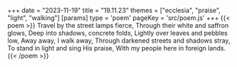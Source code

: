 +++
date = "2023-11-19"
title = "19.11.23"
themes = ["ecclesia", "praise", "light", "walking"]
[params]
  type = 'poem'
  pageKey = 'src/poem.js'
+++
{{< poem >}}
Travel by the street lamps fierce,
Through their white and saffron glows,
Deep into shadows, concrete folds,
Lightly over leaves and pebbles low,
Away away, I walk away,
Through darkened streets and shadows stray,
To stand in light and sing His praise,
With my people here in foreign lands.
{{< /poem >}}